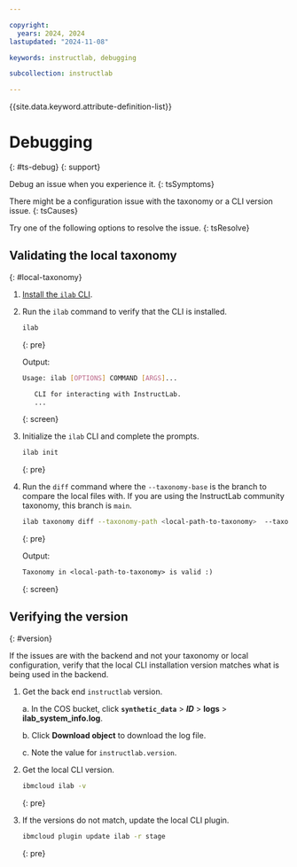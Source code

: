 ```yaml
---

copyright:
  years: 2024, 2024
lastupdated: "2024-11-08"

keywords: instructlab, debugging

subcollection: instructlab

---
```



{{site.data.keyword.attribute-definition-list}}



# Debugging
{: #ts-debug}
{: support}


Debug an issue when you experience it.
{: tsSymptoms}

There might be a configuration issue with the taxonomy or a CLI version issue.
{: tsCauses}

Try one of the following options to resolve the issue.
{: tsResolve}


## Validating the local taxonomy
{: #local-taxonomy}

1. [Install the `ilab` CLI](https://github.com/instructlab/instructlab?tab=readme-ov-file#-installing-ilab).

2. Run the `ilab` command to verify that the CLI is installed.

    ```sh
    ilab
    ```
    {: pre}

    Output:
    ```sh
    Usage: ilab [OPTIONS] COMMAND [ARGS]...

       CLI for interacting with InstructLab.
       ...
    ```
    {: screen}

3. Initialize the `ilab` CLI and complete the prompts.

    ```sh
    ilab init
    ```
    {: pre}

4. Run the `diff` command where the `--taxonomy-base` is the branch to compare the local files with. If you are using the InstructLab community taxonomy, this branch is `main`.

    ```sh
    ilab taxonomy diff --taxonomy-path <local-path-to-taxonomy>  --taxonomy-base main
    ```
    {: pre}

    Output:
    ```txt
    Taxonomy in <local-path-to-taxonomy> is valid :)
    ```
    {: screen}


## Verifying the version
{: #version}

If the issues are with the backend and not your taxonomy or local configuration, verify that the local CLI installation version matches what is being used in the backend.

1. Get the back end `instructlab` version.

    a. In the COS bucket, click **`synthetic_data`** > ***ID*** > **logs** > **ilab_system_info.log**.

    b. Click **Download object** to download the log file.

    c. Note the value for `instructlab.version`.

1. Get the local CLI version.
    ```sh
    ibmcloud ilab -v
    ```
    {: pre}

1. If the versions do not match, update the local CLI plugin.

    ```sh
    ibmcloud plugin update ilab -r stage
    ```
    {: pre}
